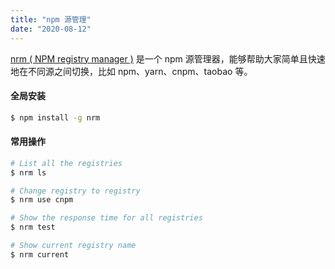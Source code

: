 ```yaml
---
title: "npm 源管理"
date: "2020-08-12"
---
```


[nrm ( NPM registry manager )](https://github.com/Pana/nrm) 是一个 npm 源管理器，能够帮助大家简单且快速地在不同源之间切换，比如 npm、yarn、cnpm、taobao 等。

#### 全局安装

```bash
$ npm install -g nrm
```

#### 常用操作

```bash
# List all the registries
$ nrm ls

# Change registry to registry
$ nrm use cnpm

# Show the response time for all registries
$ nrm test

# Show current registry name
$ nrm current
```

